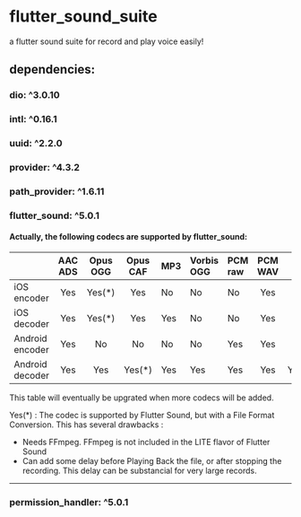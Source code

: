 # flutter_sound_suite
a flutter sound suite for record and play voice  easily!
## dependencies:
### dio: ^3.0.10
### intl: ^0.16.1
### uuid: ^2.2.0
### provider: ^4.3.2
### path_provider: ^1.6.11
### flutter_sound: ^5.0.1
#### Actually, the following codecs are supported by flutter_sound:

|                 | AAC ADS | Opus OGG | Opus CAF | MP3 | Vorbis OGG | PCM raw| PCM WAV | PCM AIFF | PCM CAF | FLAC | AAC MP4 | AMR-NB | AMR-WB |
| :-------------- | :-----: | :------: | :------: | :-- | :--------- | :--    | :-----: | :------: | :-----: | :--: | :-----: | :----: | :----: |
| iOS encoder     | Yes     |   Yes(*) | Yes      | No  | No         | No     | Yes     | No       | Yes     | Yes  | Yes     | NO     | NO     |
| iOS decoder     | Yes     |   Yes(*) | Yes      | Yes | No         | No     | Yes     | Yes      | Yes     | Yes  | Yes     | NO     | NO     |
| Android encoder | Yes     |   No     | No       | No  | No         | Yes    | Yes     | No       | No      | No   | No      | YES    | YES    |
| Android decoder | Yes     |   Yes    | Yes(*)   | Yes | Yes        | Yes    | Yes     | Yes(*)   | Yes(*)  | Yes  | Yes     | YES    | YES    |

This table will eventually be upgrated when more codecs will be added.

Yes(*) : The codec is supported by Flutter Sound, but with a File Format Conversion. This has several drawbacks :
- Needs FFmpeg. FFmpeg is not included in the LITE flavor of Flutter Sound
- Can add some delay before Playing Back the file, or after stopping the recording. This delay can be substancial for very large records.

-------------------------------------------------------------------------------------------------------------------------------------
### permission_handler: ^5.0.1